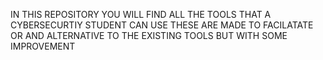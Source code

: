 IN  THIS REPOSITORY YOU WILL FIND ALL THE TOOLS THAT A CYBERSECURTIY STUDENT CAN USE 
THESE ARE MADE TO FACILATATE OR AND ALTERNATIVE TO THE EXISTING TOOLS BUT WITH SOME IMPROVEMENT

